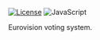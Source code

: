 [![License](https://img.shields.io/github/license/ctrlaltdev/eurovision.svg?style=for-the-badge)](https:github.com/ctrlaltdev/eurovision/blob/master/LICENSE)
![JavaScript](https://img.shields.io/badge/_-JS-F0DB4F.svg?style=for-the-badge)

Eurovision voting system.
